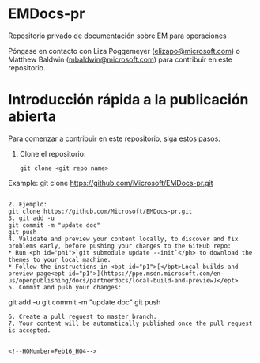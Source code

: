 # EMDocs-pr
Repositorio privado de documentación sobre EM para operaciones

Póngase en contacto con Liza Poggemeyer (elizapo@microsoft.com) o Matthew Baldwin (mbaldwin@microsoft.com) para contribuir en este repositorio. 

Introducción rápida a la publicación abierta   
======================================
Para comenzar a contribuir en este repositorio, siga estos pasos:

1. Clone el repositorio:
   ```
   git clone <git repo name>
Example:
   git clone https://github.com/Microsoft/EMDocs-pr.git
   ```

2. Ejemplo:
   git clone https://github.com/Microsoft/EMDocs-pr.git
3. git add -u
   git commit -m "update doc"
   git push
4. Validate and preview your content locally, to discover and fix problems early, before pushing your changes to the GitHub repo:
   * Run <ph id="ph1">`git submodule update --init`</ph> to download the themes to your local machine.
   * Follow the instructions in <bpt id="p1">[</bpt>Local builds and preview page<ept id="p1">](https://ppe.msdn.microsoft.com/en-us/openpublishing/docs/partnerdocs/local-build-and-preview)</ept>
5. Commit and push your changes:
   ```
   git add -u
   git commit -m "update doc"
   git push
   ```
6. Create a pull request to master branch.
7. Your content will be automatically published once the pull request is accepted.


<!--HONumber=Feb16_HO4-->


